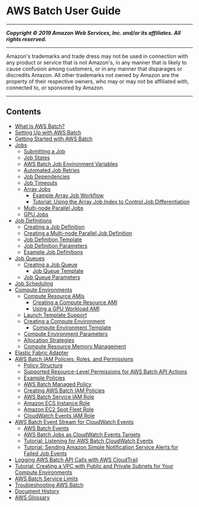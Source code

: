 # AWS Batch User Guide

-----
*****Copyright &copy; 2019 Amazon Web Services, Inc. and/or its affiliates. All rights reserved.*****

-----
Amazon's trademarks and trade dress may not be used in 
     connection with any product or service that is not Amazon's, 
     in any manner that is likely to cause confusion among customers, 
     or in any manner that disparages or discredits Amazon. All other 
     trademarks not owned by Amazon are the property of their respective
     owners, who may or may not be affiliated with, connected to, or 
     sponsored by Amazon.

-----
## Contents
+ [What Is AWS Batch?](what-is-batch.md)
+ [Setting Up with AWS Batch](get-set-up-for-aws-batch.md)
+ [Getting Started with AWS Batch](Batch_GetStarted.md)
+ [Jobs](jobs.md)
   + [Submitting a Job](submit_job.md)
   + [Job States](job_states.md)
   + [AWS Batch Job Environment Variables](job_env_vars.md)
   + [Automated Job Retries](job_retries.md)
   + [Job Dependencies](job_dependencies.md)
   + [Job Timeouts](job_timeouts.md)
   + [Array Jobs](array_jobs.md)
      + [Example Array Job Workflow](example_array_job.md)
      + [Tutorial: Using the Array Job Index to Control Job Differentiation](array_index_example.md)
   + [Multi-node Parallel Jobs](multi-node-parallel-jobs.md)
   + [GPU Jobs](gpu-jobs.md)
+ [Job Definitions](job_definitions.md)
   + [Creating a Job Definition](create-job-definition.md)
   + [Creating a Multi-node Parallel Job Definition](multi-node-job-def.md)
   + [Job Definition Template](job-definition-template.md)
   + [Job Definition Parameters](job_definition_parameters.md)
   + [Example Job Definitions](example-job-definitions.md)
+ [Job Queues](job_queues.md)
   + [Creating a Job Queue](create-job-queue.md)
      + [Job Queue Template](job-queue-template.md)
   + [Job Queue Parameters](job_queue_parameters.md)
+ [Job Scheduling](job_scheduling.md)
+ [Compute Environments](compute_environments.md)
   + [Compute Resource AMIs](compute_resource_AMIs.md)
      + [Creating a Compute Resource AMI](create-batch-ami.md)
      + [Using a GPU Workload AMI](batch-gpu-ami.md)
   + [Launch Template Support](launch-templates.md)
   + [Creating a Compute Environment](create-compute-environment.md)
      + [Compute Environment Template](compute-environment-template.md)
   + [Compute Environment Parameters](compute_environment_parameters.md)
   + [Allocation Strategies](allocation-strategies.md)
   + [Compute Resource Memory Management](memory-management.md)
+ [Elastic Fabric Adapter](efa.md)
+ [AWS Batch IAM Policies, Roles, and Permissions](IAM_policies.md)
   + [Policy Structure](iam-policy-structure.md)
   + [Supported Resource-Level Permissions for AWS Batch API Actions](batch-supported-iam-actions-resources.md)
   + [Example Policies](ExamplePolicies_BATCH.md)
   + [AWS Batch Managed Policy](batch_managed_policies.md)
   + [Creating AWS Batch IAM Policies](batch_IAM_user_policies.md)
   + [AWS Batch Service IAM Role](service_IAM_role.md)
   + [Amazon ECS Instance Role](instance_IAM_role.md)
   + [Amazon EC2 Spot Fleet Role](spot_fleet_IAM_role.md)
   + [CloudWatch Events IAM Role](CWE_IAM_role.md)
+ [AWS Batch Event Stream for CloudWatch Events](cloudwatch_event_stream.md)
   + [AWS Batch Events](batch_cwe_events.md)
   + [AWS Batch Jobs as CloudWatch Events Targets](batch-cwe-target.md)
   + [Tutorial: Listening for AWS Batch CloudWatch Events](batch_cwet.md)
   + [Tutorial: Sending Amazon Simple Notification Service Alerts for Failed Job Events](batch_sns_tutorial.md)
+ [Logging AWS Batch API Calls with AWS CloudTrail](logging-using-cloudtrail.md)
+ [Tutorial: Creating a VPC with Public and Private Subnets for Your Compute Environments](create-public-private-vpc.md)
+ [AWS Batch Service Limits](service_limits.md)
+ [Troubleshooting AWS Batch](troubleshooting.md)
+ [Document History](document_history.md)
+ [AWS Glossary](glossary.md)
